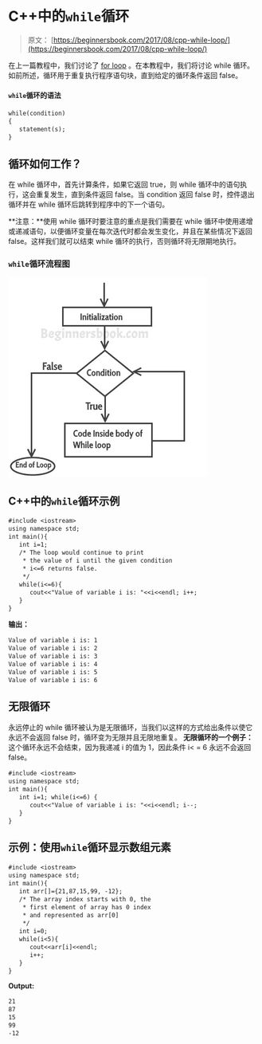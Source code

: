 # C++中的`while`循环

> 原文： [https://beginnersbook.com/2017/08/cpp-while-loop/](https://beginnersbook.com/2017/08/cpp-while-loop/)

在上一篇教程中，我们讨论了 [for loop](https://beginnersbook.com/2017/08/cpp-for-loop/) 。在本教程中，我们将讨论 while 循环。如前所述，循环用于重复执行程序语句块，直到给定的循环条件返回 false。

#### `while`循环的语法

```
while(condition)
{
   statement(s);
}
```

## 循环如何工作？

在 while 循环中，首先计算条件，如果它返回 true，则 while 循环中的语句执行，这会重复发生，直到条件返回 false。当 condition 返回 false 时，控件退出循环并在 while 循环后跳转到程序中的下一个语句。

**注意：**使用 while 循环时要注意的重点是我们需要在 while 循环中使用递增或递减语句，以便循环变量在每次迭代时都会发生变化，并且在某些情况下返回 false。这样我们就可以结束 while 循环的执行，否则循环将无限期地执行。

### `while`循环流程图

![c++ while loop flow diagram](img/52b161f45b3e10cd25c1afd69a1b2d88.jpg)

## C++中的`while`循环示例

```
#include <iostream>
using namespace std;
int main(){
   int i=1;
   /* The loop would continue to print
    * the value of i until the given condition
    * i<=6 returns false.
    */
   while(i<=6){
      cout<<"Value of variable i is: "<<i<<endl; i++;
   }
}
```

**输出：**

```
Value of variable i is: 1
Value of variable i is: 2
Value of variable i is: 3
Value of variable i is: 4
Value of variable i is: 5
Value of variable i is: 6
```

## 无限循环

永远停止的 while 循环被认为是无限循环，当我们以这样的方式给出条件以使它永远不会返回 false 时，循环变为无限并且无限地重复。
**无限循环的一个例子：**
这个循环永远不会结束，因为我递减 i 的值为 1，因此条件 i&lt; = 6 永远不会返回 false。

```
#include <iostream>
using namespace std;
int main(){
   int i=1; while(i<=6) {
      cout<<"Value of variable i is: "<<i<<endl; i--;
   }
}
```

## 示例：使用`while`循环显示数组元素

```
#include <iostream>
using namespace std;
int main(){
   int arr[]={21,87,15,99, -12};
   /* The array index starts with 0, the
    * first element of array has 0 index
    * and represented as arr[0]
    */
   int i=0;
   while(i<5){
      cout<<arr[i]<<endl;
      i++;
   }
}
```

**Output:**

```
21
87
15
99
-12

```